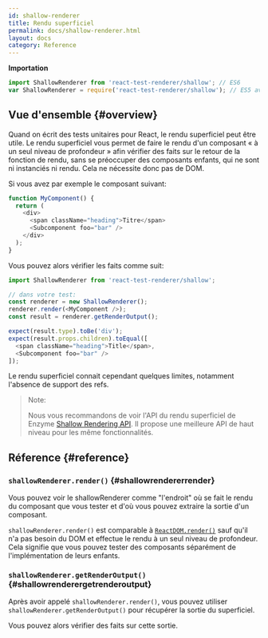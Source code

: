 ```yaml
---
id: shallow-renderer
title: Rendu superficiel
permalink: docs/shallow-renderer.html
layout: docs
category: Reference
---
```


**Importation**

```javascript
import ShallowRenderer from 'react-test-renderer/shallow'; // ES6
var ShallowRenderer = require('react-test-renderer/shallow'); // ES5 avec npm
```

## Vue d'ensemble {#overview}

Quand on écrit des tests unitaires pour React, le rendu superficiel peut être utile. Le rendu superficiel vous permet de faire le rendu d'un composant « à un seul niveau de profondeur » afin vérifier des faits sur le retour de la fonction de rendu, sans se préoccuper des composants enfants, qui ne sont ni instanciés ni rendu. Cela ne nécessite donc pas de DOM.

Si vous avez par exemple le composant suivant:

```javascript
function MyComponent() {
  return (
    <div>
      <span className="heading">Titre</span>
      <Subcomponent foo="bar" />
    </div>
  );
}
```

Vous pouvez alors vérifier les faits comme suit:

```javascript
import ShallowRenderer from 'react-test-renderer/shallow';

// dans votre test:
const renderer = new ShallowRenderer();
renderer.render(<MyComponent />);
const result = renderer.getRenderOutput();

expect(result.type).toBe('div');
expect(result.props.children).toEqual([
  <span className="heading">Title</span>,
  <Subcomponent foo="bar" />
]);
```

Le rendu superficiel connait cependant quelques limites, notamment l'absence de support des refs.

> Note:
>
> Nous vous recommandons de voir l'API du rendu superficiel de Enzyme [Shallow Rendering API](http://airbnb.io/enzyme/docs/api/shallow.html). Il propose une meilleure API de haut niveau pour les même fonctionnalités.

## Réference {#reference}

### `shallowRenderer.render()` {#shallowrendererrender}

Vous pouvez voir le shallowRenderer comme "l'endroit" où se fait le rendu du composant que vous tester et d'où vous pouvez extraire la sortie d'un composant.

`shallowRenderer.render()` est comparable à [`ReactDOM.render()`](/docs/react-dom.html#render) sauf qu'il n'a pas besoin du DOM et effectue le rendu à un seul niveau de profondeur. Cela signifie que vous pouvez tester des composants séparément de l'implémentation de leurs enfants.

### `shallowRenderer.getRenderOutput()` {#shallowrenderergetrenderoutput}

Après avoir appelé `shallowRenderer.render()`, vous pouvez utiliser `shallowRenderer.getRenderOutput()` pour récupérer la sortie du superficiel.

Vous pouvez alors vérifier des faits sur cette sortie.
